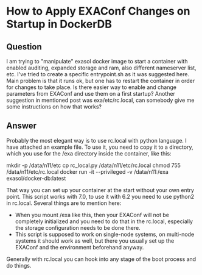 # How to Apply EXAConf Changes on Startup in DockerDB

## Question
I am trying to "manipulate" exasol docker image to start a container with enabled auditing, expanded storage and ram, also different nameserver list, etc. I've tried to create a specific entrypoint.sh as it was suggested here. Main problem is that it runs ok, but one has to restart the container in order for changes to take place. Is there easier way to enable and change parameters from EXAConf and use them on a first startup? Another suggestion in mentioned post was exa/etc/rc.local, can somebody give me some instructions on how that works?

## Answer
Probably the most elegant way is to use rc.local with python language. I have attached an example file. To use it, you need to copy it to a directory, which you use for the /exa directory inside the container, like this: 

mkdir -p /data/n11/etc
cp rc_local.py /data/n11/etc/rc.local
chmod 755 /data/n11/etc/rc.local
docker run -it --privileged -v /data/n11:/exa exasol/docker-db:latest

That way you can set up your container at the start without your own entry point.  This script works with 7.0, to use it with 6.2 you need to use python2 in rc.local. Several things are to mention here:

- When you mount /exa like this, then your EXAConf will not be completely initialized and you need to do that in the rc.local, especially the storage configuration needs to be done there.
- This script is supposed to work on single-node systems, on multi-node systems it should work as well, but there you usually set up the EXAConf and the environment beforehand anyway.

Generally with rc.local you can hook into any stage of the boot process and do things.